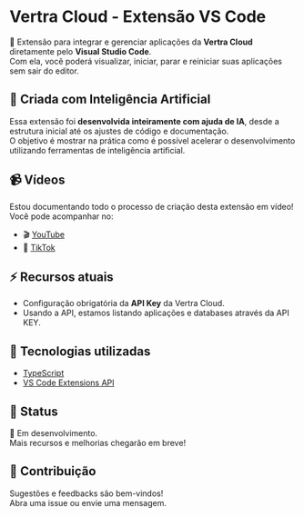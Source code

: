 # Vertra Cloud - Extensão VS Code

🚀 Extensão para integrar e gerenciar aplicações da **Vertra Cloud** diretamente pelo **Visual Studio Code**.  
Com ela, você poderá visualizar, iniciar, parar e reiniciar suas aplicações sem sair do editor.

## 🤖 Criada com Inteligência Artificial
Essa extensão foi **desenvolvida inteiramente com ajuda de IA**, desde a estrutura inicial até os ajustes de código e documentação.  
O objetivo é mostrar na prática como é possível acelerar o desenvolvimento utilizando ferramentas de inteligência artificial.

## 📹 Vídeos
Estou documentando todo o processo de criação desta extensão em vídeo!  
Você pode acompanhar no:

- 🎬 [YouTube](https://youtube.com/@eydrenn)  
- 🎥 [TikTok](https://tiktok.com/@eydrenn)  

## ⚡ Recursos atuais
- Configuração obrigatória da **API Key** da Vertra Cloud.
- Usando a API, estamos listando aplicações e databases através da API KEY.

## 🔧 Tecnologias utilizadas
- [TypeScript](https://www.typescriptlang.org/)
- [VS Code Extensions API](https://code.visualstudio.com/api)

## 📌 Status
📍 Em desenvolvimento.  
Mais recursos e melhorias chegarão em breve!

## 📢 Contribuição
Sugestões e feedbacks são bem-vindos!  
Abra uma issue ou envie uma mensagem.